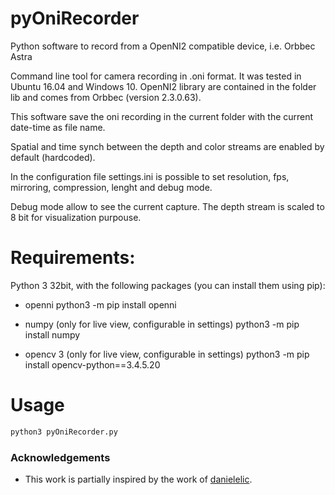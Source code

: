 # pyOniRecorder
Python software to record from a OpenNI2 compatible device, i.e. Orbbec Astra

Command line tool for camera recording in .oni format. It was tested in Ubuntu 16.04 and Windows 10. OpenNI2 library are contained in the folder lib and comes from Orbbec (version 2.3.0.63).

This software save the oni recording in the current folder with the current date-time as file name.

Spatial and time synch between the depth and color streams are enabled by default (hardcoded).

In the configuration file settings.ini is possible to set resolution, fps, mirroring, compression, lenght and debug mode.

Debug mode allow to see the current capture. The depth stream is scaled to 8 bit for visualization purpouse.

# Requirements:
Python 3 32bit, with the following packages (you can install them using pip):

* openni 
  python3 -m pip install openni
  
* numpy (only for live view, configurable in settings)
  python3 -m pip install numpy
  
* opencv 3 (only for live view, configurable in settings)
  python3 -m pip install opencv-python==3.4.5.20

# Usage

```bash
python3 pyOniRecorder.py

```

### Acknowledgements
* This work is partially inspired by the work of [danielelic](https://github.com/danielelic).
